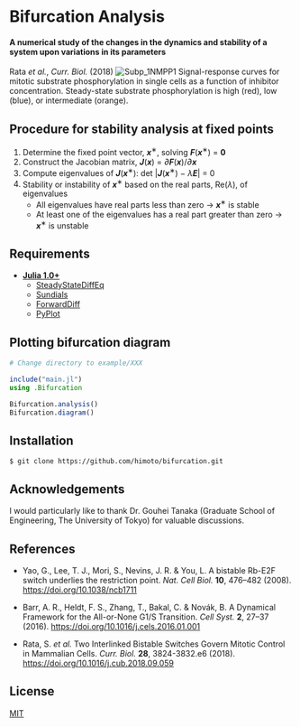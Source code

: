 # Bifurcation Analysis
#### A numerical study of the changes in the dynamics and stability of a system upon variations in its parameters
Rata *et al.*, *Curr. Biol.* (2018)
![Subp_1NMPP1](https://user-images.githubusercontent.com/31299606/57923783-39d76100-78de-11e9-9de2-95a385a06a13.png)
Signal-response curves for mitotic substrate phosphorylation in single cells as a function of inhibitor concentration. Steady-state substrate phosphorylation is high (red), low (blue), or intermediate (orange).

## Procedure for stability analysis at fixed points
1. Determine the fixed point vector, ***x***<sup>∗</sup>, solving ***F***(***x***<sup>∗</sup>) = **0**
1. Construct the Jacobian matrix, __*J*__(***x***) = *∂*__*F*__(***x***)/*∂*__*x*__
1. Compute eigenvalues of __*J*__(***x***<sup>∗</sup>): det |__*J*__(***x***<sup>∗</sup>) − *λ*__*E*__| = 0
1. Stability or instability of ***x***<sup>∗</sup> based on the real parts, Re(*λ*), of eigenvalues
    - All eigenvalues have real parts less than zero → ***x***<sup>∗</sup> is stable
    - At least one of the eigenvalues has a real part greater than zero
→ ***x***<sup>∗</sup> is unstable

## Requirements
- **[Julia 1.0+](https://julialang.org)**
    - [SteadyStateDiffEq](https://github.com/JuliaDiffEq/SteadyStateDiffEq.jl)
    - [Sundials](https://github.com/JuliaDiffEq/Sundials.jl)
    - [ForwardDiff](https://github.com/JuliaDiff/ForwardDiff.jl)
    - [PyPlot](https://github.com/JuliaPy/PyPlot.jl)

## Plotting bifurcation diagram
```julia
# Change directory to example/XXX

include("main.jl")
using .Bifurcation

Bifurcation.analysis()
Bifurcation.diagram()
```

## Installation
    $ git clone https://github.com/himoto/bifurcation.git

## Acknowledgements
I would particularly like to thank Dr. Gouhei Tanaka (Graduate School of Engineering, The University of Tokyo) for valuable discussions.

## References
- Yao, G., Lee, T. J., Mori, S., Nevins, J. R. & You, L. A bistable Rb-E2F switch underlies the restriction point. *Nat. Cell Biol.* **10**, 476–482 (2008). https://doi.org/10.1038/ncb1711

- Barr, A. R., Heldt, F. S., Zhang, T., Bakal, C. & Novák, B. A Dynamical Framework for the All-or-None G1/S Transition. *Cell Syst.* **2**, 27–37 (2016). https://doi.org/10.1016/j.cels.2016.01.001

- Rata, S. *et al.* Two Interlinked Bistable Switches Govern Mitotic Control in Mammalian Cells. *Curr. Biol.* **28**, 3824-3832.e6 (2018). https://doi.org/10.1016/j.cub.2018.09.059

## License
[MIT](/LICENSE)